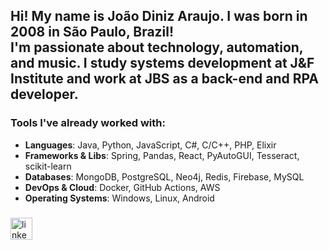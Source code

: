 <h2 align="left">
  Hi! My name is João Diniz Araujo. I was born in 2008 in São Paulo, Brazil!<br/>
  I'm passionate about technology, automation, and music. I study systems development at J&F Institute and work at JBS as a back-end and RPA developer.
</h2>

###

### Tools I've already worked with:
- **Languages**: Java, Python, JavaScript, C#, C/C++, PHP, Elixir
- **Frameworks & Libs**: Spring, Pandas, React, PyAutoGUI, Tesseract, scikit-learn
- **Databases**: MongoDB, PostgreSQL, Neo4j, Redis, Firebase, MySQL
- **DevOps & Cloud**: Docker, GitHub Actions, AWS
- **Operating Systems**: Windows, Linux, Android

###

<div align="left">
  <a href="https://linkedin.com/in/jo%C3%A3o-victor-diniz-araujo-88b440283" target="_blank"><img src="https://img.shields.io/static/v1?message=LinkedIn&logo=linkedin&label=&color=0077B5&logoColor=white&labelColor=&style=for-the-badge" height="35" alt="linkedin logo" />
  </a>
</div>

###

<br clear="both">
